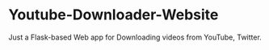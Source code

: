 # Youtube-Downloader-Website
Just a Flask-based Web app for Downloading videos from YouTube, Twitter.
